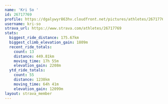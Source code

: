 ```yaml
---
name: 'Kri So '
id: 26717769
profile: https://dgalywyr863hv.cloudfront.net/pictures/athletes/26717769/7761026/14/large.jpg
username: kri-so
strava_url: https://www.strava.com/athletes/26717769
stats:
  biggest_ride_distance: 175.67km
  biggest_climb_elevation_gain: 1809m
  recent_ride_totals:
    count: 13
    distance: 449.81km
    moving_time: 17h 55m
    elevation_gain: 2208m
  ytd_ride_totals:
    count: 55
    distance: 1238km
    moving_time: 64h 41m
    elevation_gain: 12099m
layout: strava_member
--- 
```

